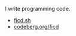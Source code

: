 I write programming code.

- [ficd.sh](https://ficd.sh)
- [codeberg.org/ficd](https://codeberg.org/ficd)
